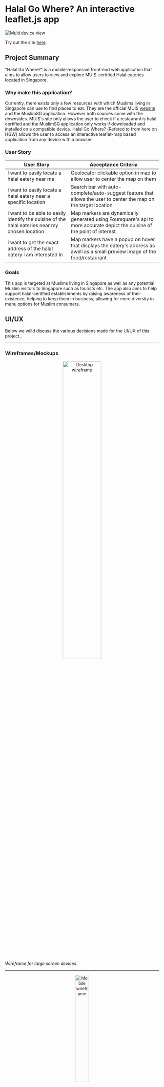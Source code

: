 # **Halal Go Where? An interactive leaflet.js app** 

![Multi device view](https://github.com/RecursiveDev/leaflet-project-halal-eateries-sg/blob/main/readme%20assets/multi-device-view.PNG)

Try out the site [here](https://halalgowhere.netlify.app/).

## Project Summary

"Halal Go Where?" is a mobile-responsive front-end web application that aims to allow users to view and explore MUIS-certified Halal eateries located in Singapore.

### Why make this application?  
Currently, there exists only a few resources with which Muslims living in Singapore can use to find places to eat. They are the official MUIS [website](https://www.muis.gov.sg/Halal/Halal-Certification/Certified-Eating-Establishments#) and the MuslimSG application. However both sources come with the downsides. MUIS's site only allows the user to check if a restaurant is halal certified and the MuslimSG application only works if downloaded and installed on a compatible device. Halal Go Where? (Refered to from here on HGW) allows the user to access an interactive leaflet-map based application from any device with a browser.

### User Story
| User Story | Acceptance Criteria |
| ----------- | ----------- |
| I want to easily locate a halal eatery near me | Geolocator clickable option in map to allow user to center the map on them |
| I want to easily locate a halal eatery near a specific location | Search bar with auto-complete/auto-suggest feature that allows the user to center the map on the target location |
| I want to be able to easily identify the cuisine of the halal eateries near my chosen location | Map markers are dynamically generated using Foursquare's api to more accurate depict the cuisine of the point of interest |
| I want to get the exact address of the halal eatery i am interested in | Map markers have a popup on hover that displays the eatery's address as awell as a small preview image of the food/restaurant |

### Goals  
This app is targeted at Muslims living in Singapore as well as any potential Muslim visitors to Singapore such as tourists etc. The app also aims to help support halal-ceritfied establishments by raising awareness of their existence, helping to keep them in business, allowing for more diversity in menu options for Muslim consumers.




## UI/UX
Below we willd discuss the various decisions made for the UI/UX of this project.,
***
### Wireframes/Mockups  
<p align="center"><img src="https://user-images.githubusercontent.com/31808408/224069121-a38c0a3f-2bca-46b9-a542-17ffbe88603f.png" alt="Desktop wireframe" width="50%"/></p>
<span align="center"><i>Wireframe for large screen devices.</i></span>

***

<p align="center"><img src="https://user-images.githubusercontent.com/31808408/224069788-6d67b2b1-7e19-4c91-a608-69370142dd9e.png" alt="Mobile wireframe" width="30%"/></p>
<span align="center"><i>Wireframe for smaller screen devices.</i></span>

***

### Layout
The layout was chosen to be relatively simple as can be seen from the wireframes. The goal of this was to make the application intuitive and easy to navigate even for non tech-savvy users such as possibly the elderly. This was done with the end goal of making the app more accessible and usable for the target audience.

### Themes/Colors
The app by default loads in nightmode. This was done deliberately due to the rising popularity of dark/night mode themes being used by the modern day end user. However, to allow for flexibility/preference, there are several clickable options in the collapsible navbar to allow the user to choose a theme more to their liking.

The icons were chosen to be green to thematically represent the malay cultural dumppling, the "Ketupat" which is traditionally wrapped in green Pandan leaves.

### Icons
The icons were taken from Foursquare's API allowing the app to be infinitely scalable no matter the number of halal-retaurant geodata is fed into it. Eateries that do not have a matching entry in Foursquare are instead given Foursquare's default restaurant icon of a fork and spoon.

This was done to allow users to understand the cuisine of the eatery at a quick glance without the need to check each one individually.

### Fonts
FontAwesome was used for icons in various positions on the application. The [Pacifico](https://fonts.google.com/specimen/Pacifico) font from Google Fonts was used for styling the sitename next to the logo. [Roboto](https://fonts.google.com/specimen/Roboto) font was used for styling the map-marker popups for a clean, crisp look.


## Features

| Feature | Description |
| ----------- | ----------- |
| Search for a location by name | Users can search for any location in Singapore by its name. Autocomplete suggestions areprovided to the user as with every character they type into the search form as it is tied to a keyup event. |
| Find current location | Users can geolocate their current location to help themselves navigate the map |
| Change map theme | Users can choose a map theme from the navbar to set the app's look to their liking |
| View eatery info | Users can view a halal eatery's information by hovering/touching the location's respective marker |
| Identify cuisine by icon | Each eatery will have a dynamic icon based on the cuisine they serve. |

## Technologies Used

1. HTML5
2. CSS
3. Javascript
4. [Bootstrap](https://getbootstrap.com/) for quick styling and functionality
5. [Leaflet](leafletjs.com) for rendering the map
6. [MarkerCluster](https://github.com/Leaflet/Leaflet.markercluster) for map marker clustering
7. [Axios](https://github.com/axios/axios) for fetching data from relevant API endpoints.
8. [Font Awesome](https://fontawesome.com/icons) for icons across the site.
9. [Google Fonts](https://fonts.google.com/) for styling of fonts.
10. [MarkerCluster.LayerSupport](https://github.com/ghybs/Leaflet.MarkerCluster.LayerSupport) for dynamic clustering support for multiple layers
11. [Locate.Control](https://github.com/domoritz/leaflet-locatecontrol) for geolocating the users.






